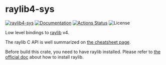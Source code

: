 raylib4-sys
===========

[![raylib4-sys](https://img.shields.io/crates/v/raylib4-sys.svg)](https://crates.io/crates/raylib4-sys)
[![Documentation](https://docs.rs/raylib4-sys/badge.svg)](https://docs.rs/raylib4-sys)
[![Actions Status](https://github.com/sile/raylib4-sys/workflows/CI/badge.svg)](https://github.com/sile/raylib4-sys/actions)
![License](https://img.shields.io/crates/l/raylib4-sys)

Low level bindings to [raylib](https://github.com/raysan5/raylib) v4.

The raylib C API is well summarized on [the cheatsheet page](https://www.raylib.com/cheatsheet/cheatsheet.html).

Before build this crate, you need to have raylib installed.
Please refer to [the official doc](https://github.com/raysan5/raylib#build-and-installation) about how to install raylib.
